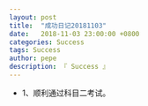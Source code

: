```yaml
---
layout: post
title:  "成功日记20181103"
date:   2018-11-03 23:00:00 +0800
categories: Success
tags: Success
author: pepe
description: 『 Success 』
---
```


* 1、顺利通过科目二考试。
